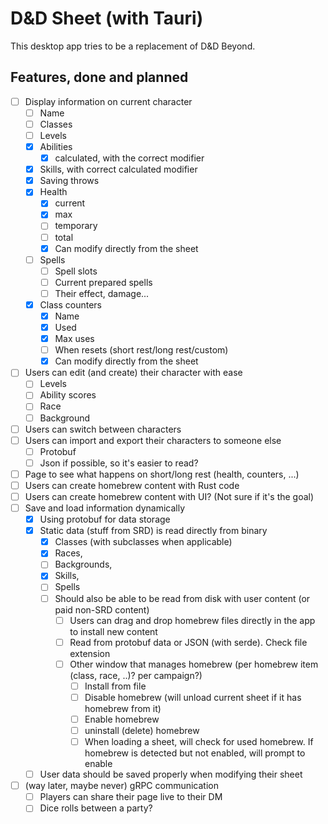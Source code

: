 # D&D Sheet (with Tauri)

This desktop app tries to be a replacement of D&D Beyond.

## Features, done and planned

- [ ] Display information on current character
	- [ ] Name
	- [ ] Classes
	- [ ] Levels
	- [x] Abilities
		- [x] calculated, with the correct modifier
	- [x]  Skills, with correct calculated modifier
	- [x] Saving throws
	- [X] Health
		- [X] current
		- [X] max
		- [ ] temporary
		- [ ] total
		- [X] Can modify directly from the sheet
	- [ ] Spells
		- [ ] Spell slots
		- [ ] Current prepared spells
		- [ ] Their effect, damage...
	- [X] Class counters
		- [X] Name
		- [X] Used
		- [X] Max uses
		- [ ] When resets (short rest/long rest/custom)
		- [X] Can modify directly from the sheet
- [ ] Users can edit (and create) their character with ease
	- [ ] Levels
	- [ ] Ability scores
	- [ ] Race
	- [ ] Background
- [ ] Users can switch between characters
- [ ] Users can import and export their characters to someone else
	- [ ] Protobuf
	- [ ] Json if possible, so it's easier to read?
- [ ] Page to see what happens on short/long rest (health, counters, ...)
- [ ] Users can create homebrew content with Rust code
- [ ] Users can create homebrew content with UI? (Not sure if it's the goal)
- [ ] Save and load information dynamically
	- [x] Using protobuf for data storage
	- [x] Static data (stuff from SRD) is read directly from binary
		- [x] Classes (with subclasses when applicable)
		- [x] Races,
		- [ ] Backgrounds,
		- [x] Skills,
		- [ ] Spells
		- [ ] Should also be able to be read from disk with user content (or paid non-SRD content)
			- [ ] Users can drag and drop homebrew files directly in the app to install new content
			- [ ] Read from protobuf data or JSON (with serde). Check file extension
			- [ ] Other window that manages homebrew (per homebrew item (class, race, ..)? per campaign?)
				- [ ] Install from file
				- [ ] Disable homebrew (will unload current sheet if it has homebrew from it)
				- [ ] Enable homebrew
				- [ ] uninstall (delete) homebrew
				- [ ] When loading a sheet, will check for used homebrew. If homebrew is detected but not enabled, will prompt to enable
	- [ ] User data should be saved properly when modifying their sheet
- [ ] (way later, maybe never) gRPC communication
	- [ ] Players can share their page live to their DM
	- [ ] Dice rolls between a party?
